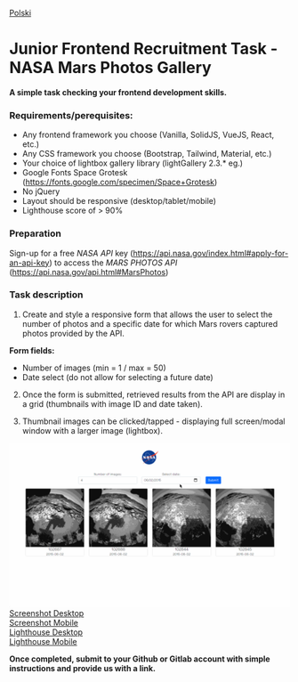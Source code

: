 [Polski](README.pl.md)

# Junior Frontend Recruitment Task - NASA Mars Photos Gallery

**A simple task checking your frontend development skills.** 
### Requirements/perequisites:
* Any frontend framework you choose (Vanilla, SolidJS, VueJS, React, etc.)
* Any CSS framework you choose (Bootstrap, Tailwind, Material, etc.) 
* Your choice of lightbox gallery library (lightGallery 2.3.* eg.)
* Google Fonts Space Grotesk (https://fonts.google.com/specimen/Space+Grotesk)
* No jQuery
* Layout should be responsive (desktop/tablet/mobile)
* Lighthouse score of > 90%

### Preparation
Sign-up for a free *NASA API* key (https://api.nasa.gov/index.html#apply-for-an-api-key) to access the *MARS PHOTOS API* (https://api.nasa.gov/api.html#MarsPhotos)

### Task description
1. Create and style a responsive form that allows the user to select the number of photos and a specific date for which Mars rovers captured photos provided by the API.

**Form fields:**
* Number of images (min = 1 / max = 50)
* Date select (do not allow for selecting a future date)

2. Once the form is submitted, retrieved results from the API are display in a grid (thumbnails with image ID and date taken).

3. Thumbnail images can be clicked/tapped - displaying full screen/modal window with a larger image (lightbox).

![Demo](README/demo.gif?raw=true)
[Screenshot Desktop](README/ss_desktop.png?raw=true)  
[Screenshot Mobile](README/ss_mobile.png?raw=true)  
[Lighthouse Desktop](README/lh_desktop.png?raw=true)  
[Lighthouse Mobile](README/lh_mobile.png?raw=true)

**Once completed, submit to your Github or Gitlab account with simple instructions and provide us with a link.**
